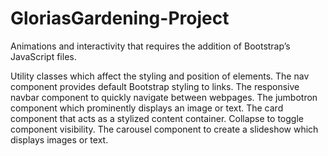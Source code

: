# GloriasGardening-Project
Animations and interactivity that requires the addition of Bootstrap’s JavaScript files.

Utility classes which affect the styling and position of elements.
The nav component provides default Bootstrap styling to links.
The responsive navbar component to quickly navigate between webpages.
The jumbotron component which prominently displays an image or text.
The card component that acts as a stylized content container.
Collapse to toggle component visibility.
The carousel component to create a slideshow which displays images or text.

